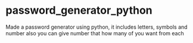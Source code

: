# password_generator_python
Made a password generator using python, it includes letters, symbols and number also you can give number that how many of you want from each
